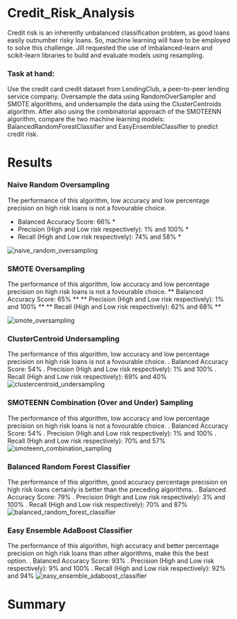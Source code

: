 # Credit_Risk_Analysis

Credit risk is an inherently unbalanced classification problem, as good loans easily outnumber risky loans. So, machine learning will have to be employed to solve this challenge.
Jill requested the use of imbalanced-learn and scikit-learn libraries to build and evaluate models using resampling.

### Task at hand:
Use the credit card credit dataset from LendingClub, a peer-to-peer lending service company. Oversample the data using RandomOverSampler and SMOTE algorithms, and undersample the data using the ClusterCentroids algorithm. After also using the combinatorial approach of the SMOTEENN algorithm, compare the two machine learning models: BalancedRandomForestClassifier and EasyEnsembleClassifier to predict credit risk.

# Results

### Naive Random Oversampling
The performance of this algorithm, low accuracy and low percentage precision on high risk loans is not a fovourable choice.
* Balanced Accuracy Score: 66% *
* Precision (High and Low risk respectively): 1% and 100% *
* Recall (High and Low risk respectively): 74% and 58% *

![naive_random_oversampling](https://user-images.githubusercontent.com/78666055/123552210-26488680-d743-11eb-9d4a-49c31cde06bf.png)

### SMOTE Oversampling
The performance of this algorithm, low accuracy and low percentage precision on high risk loans is not a fovourable choice.
** Balanced Accuracy Score: 65% **
** Precision (High and Low risk respectively): 1% and 100% **
** Recall (High and Low risk respectively): 62% and 68% **

![smote_oversampling](https://user-images.githubusercontent.com/78666055/123552219-2cd6fe00-d743-11eb-9412-30aa355e069f.png)

### ClusterCentroid Undersampling
The performance of this algorithm, low accuracy and low percentage precision on high risk loans is not a fovourable choice.
. Balanced Accuracy Score: 54%
. Precision (High and Low risk respectively): 1% and 100%
. Recall (High and Low risk respectively): 69% and 40%
![clustercentroid_undersampling](https://user-images.githubusercontent.com/78666055/123552222-33657580-d743-11eb-9613-b5b44624020c.png)

### SMOTEENN Combination (Over and Under) Sampling
The performance of this algorithm, low accuracy and low percentage precision on high risk loans is not a fovourable choice.
. Balanced Accuracy Score: 54%
. Precision (High and Low risk respectively): 1% and 100%
. Recall (High and Low risk respectively): 70% and 57%
![smoteenn_combination_sampling](https://user-images.githubusercontent.com/78666055/123552230-3e200a80-d743-11eb-8037-5dd1e272a4a8.png)

### Balanced Random Forest Classifier
The performance of this algorithm, good accuracy percentage precision on high risk loans certainly is better than the preceding algorithms.
. Balanced Accuracy Score: 79%
. Precision (High and Low risk respectively): 3% and 100%
. Recall (High and Low risk respectively): 70% and 87%
![balanced_random_forest_classifier](https://user-images.githubusercontent.com/78666055/123552242-4aa46300-d743-11eb-804a-74d05c78e9b3.png)

### Easy Ensemble AdaBoost Classifier
The performance of this algorithm, high accuracy and better percentage precision on high risk loans than other algorithms, make this the best option.
. Balanced Accuracy Score: 93%
. Precision (High and Low risk respectively): 9% and 100%
. Recall (High and Low risk respectively): 92% and 94%
![easy_ensemble_adaboost_classifier](https://user-images.githubusercontent.com/78666055/123552248-52640780-d743-11eb-87a5-562613cff492.png)

# Summary
